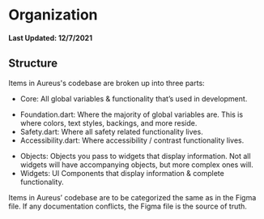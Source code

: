 # Organization
#### Last Updated: 12/7/2021

## Structure
Items in Aureus's codebase are broken up into three parts: 

* Core: All global variables & functionality that’s used in development.

-   Foundation.dart: Where the majority of global variables are. This is where colors, text styles, backings, and more reside.
-   Safety.dart: Where all safety related functionality lives.
-   Accessibility.dart: Where accessibility / contrast functionality lives. 
    
* Objects: Objects you pass to widgets that display information. Not all widgets will have accompanying objects, but more complex ones will. 
* Widgets: UI Components that display information & complete functionality.

Items in Aureus’ codebase are to be categorized the same as in the Figma file. If any documentation conflicts, the Figma file is the source of truth.
